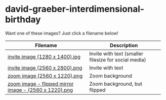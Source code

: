 # david-graeber-interdimensional-birthday

Want one of these images? Just click a filename below!

| Filename                                              | Description                  |
| ----------------------------------------------------- | ---------------------------- |
| [invite image (1280 x 1400).jpg](https://raw.githubusercontent.com/tjg/david-graeber-interdimensional-birthday/main/invite%20image%20(1280%20x%201400).jpg) | Invite with text (smaller filesize for social media) |
| [invite image (2560 x 2800).png](https://raw.githubusercontent.com/tjg/david-graeber-interdimensional-birthday/main/invite%20image%20(2560%20x%202800).png)                       | Invite with text             |
| [zoom image (2560 x 1220).png](https://raw.githubusercontent.com/tjg/david-graeber-interdimensional-birthday/main/zoom%20image%20(2560%20x%201220).png)                         | Zoom background              |
| [zoom image - flipped mirror image - (2560 x 1220).png](https://raw.githubusercontent.com/tjg/david-graeber-interdimensional-birthday/main/zoom%20image%20-%20flipped%20mirror%20image%20-%20(2560%20x%201220).png) | Zoom background, but flipped |
